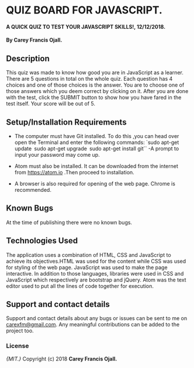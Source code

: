 # QUIZ BOARD FOR JAVASCRIPT.
#### A QUICK QUIZ TO TEST YOUR JAVASCRIPT SKILLS!, 12/12/2018.
#### By **Carey Francis Ojall.**
## Description
This quiz was made to know how good you are in JavaScript as a learner. There are 5 questions in total on the whole quiz. Each question has 4 choices and one of those choices is the answer. You are to choose one of those answers which you deem correct by clicking on it. After you are done with the test, click the SUBMIT button to show how you have fared in the test itself. Your score will be out of 5.

## Setup/Installation Requirements
* The computer must have Git installed. To do this ,you can head over open the Terminal and enter the following commands:
             `sudo apt-get update``
              ``sudo apt-get upgrade``
               ``sudo apt-get install git``
             -A prompt to input your password may come up.

* Atom must also be installed. It can be downloaded from the internet from https://atom.io .Then proceed to installation.
* A browser is also required for opening of the web page. Chrome is recommended.

## Known Bugs
At the time of publishing there were no known bugs.

## Technologies Used
The application uses a combination of HTML, CSS and JavaScript to achieve its objectives.HTML was used for the content while CSS was used for styling of the web page. JavaScript was used to make the page interactive.
In addition to those languages, libraries were used in CSS and JavaScript which respectively are bootstrap and jQuery.
Atom was the text editor used to put all the lines of code together for execution.

## Support and contact details
Support and contact details about any bugs or issues can be sent to me on carexfm@gmail.com. Any meaningful contributions can be added to the project too.

### License
*{MIT.}*
Copyright (c) 2018 **Carey Francis Ojall.**
